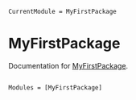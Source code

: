 ```@meta
CurrentModule = MyFirstPackage
```

# MyFirstPackage

Documentation for [MyFirstPackage](https://github.com/nzy1997/MyFirstPackage.jl).

```@index
```

```@autodocs
Modules = [MyFirstPackage]
```
